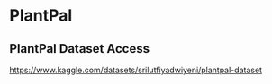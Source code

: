 # PlantPal
## PlantPal Dataset Access
https://www.kaggle.com/datasets/srilutfiyadwiyeni/plantpal-dataset
